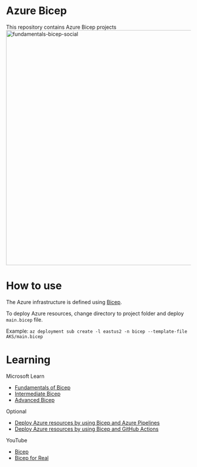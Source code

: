 # Azure Bicep
This repository contains Azure Bicep projects
<img width="641" alt="fundamentals-bicep-social" src="https://user-images.githubusercontent.com/87688021/210160156-e1a0fb6b-3d59-4a0e-b921-7adf96b9a195.png">
# How to use
The Azure infrastructure is defined using [Bicep](https://docs.microsoft.com/azure/azure-resource-manager/bicep/).

To deploy Azure resources, change directory to project folder and deploy `main.bicep` file. 

Example: 
        `az deployment sub create -l eastus2 -n bicep --template-file AKS/main.bicep`
# Learning
Microsoft Learn
- [Fundamentals of Bicep](https://learn.microsoft.com/en-us/training/paths/fundamentals-bicep/)
- [Intermediate Bicep](https://learn.microsoft.com/en-us/training/paths/intermediate-bicep/)
- [Advanced Bicep](https://learn.microsoft.com/en-us/training/paths/advanced-bicep/)

Optional
- [Deploy Azure resources by using Bicep and Azure Pipelines](https://learn.microsoft.com/en-us/training/paths/bicep-azure-pipelines/)
- [Deploy Azure resources by using Bicep and GitHub Actions](https://learn.microsoft.com/en-us/training/paths/bicep-github-actions/)

YouTube
- [Bicep](https://youtube.com/playlist?list=PLnWpsLZNgHzUWIDWI0lWCTsS8wC9UaJho)
- [Bicep for Real](https://youtube.com/playlist?list=PLeh9xH-kbPPY-6hUKuLKhFu_w2tKFVpl3)
